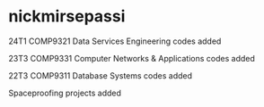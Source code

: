 # nickmirsepassi

24T1 COMP9321 Data Services Engineering codes added

23T3 COMP9331 Computer Networks & Applications codes added

22T3 COMP9311 Database Systems codes added

Spaceproofing projects added
